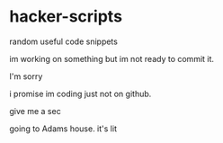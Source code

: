 # hacker-scripts
random useful code snippets

im working on something but im not ready to commit it.


I'm sorry


i promise im coding just not on github.

give me a sec

going to Adams house. it's lit
